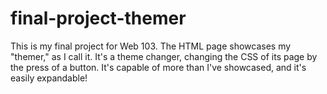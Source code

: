 # final-project-themer

This is my final project for Web 103. The HTML page showcases my "themer," as I call it. It's a theme changer, changing the CSS of its page by the press of a button. It's capable of more than I've showcased, and it's easily expandable!
